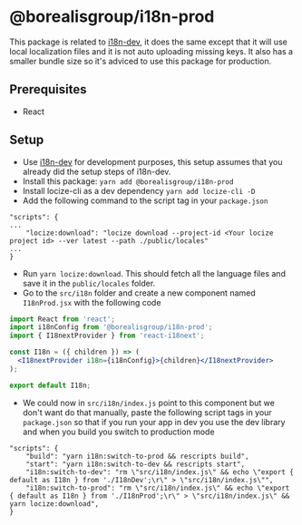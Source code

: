 # @borealisgroup/i18n-prod

This package is related to [i18n-dev](https://github.com/borealisgroup/borealis/tree/master/packages/i18n-dev), it does the same except that it will use local localization files and it is not auto uploading missing keys. It also has a smaller bundle size so it's adviced to use this package for production.

## Prerequisites

- React

## Setup

- Use [i18n-dev](https://github.com/borealisgroup/borealis/tree/master/packages/i18n-dev) for development purposes, this setup assumes that you already did the setup steps of i18n-dev.
- Install this package: `yarn add @borealisgroup/i18n-prod`
- Install locize-cli as a dev dependency `yarn add locize-cli -D`
- Add the following command to the script tag in your `package.json`

```
"scripts": {
...
	"locize:download": "locize download --project-id <Your locize project id> --ver latest --path ./public/locales"
...
}
```

- Run `yarn locize:download`. This should fetch all the language files and save it in the `public/locales` folder.
- Go to the `src/i18n` folder and create a new component named `I18nProd.jsx` with the following code

```jsx
import React from 'react';
import i18nConfig from '@borealisgroup/i18n-prod';
import { I18nextProvider } from 'react-i18next';

const I18n = ({ children }) => (
  <I18nextProvider i18n={i18nConfig}>{children}</I18nextProvider>
);

export default I18n;
```

- We could now in `src/i18n/index.js` point to this component but we don't want do that manually, paste the following script tags in your `package.json` so that if you run your app in dev you use the dev library and when you build you switch to production mode

```
"scripts": {
	"build": "yarn i18n:switch-to-prod && rescripts build",
	"start": "yarn i18n:switch-to-dev && rescripts start",
	"i18n:switch-to-dev": "rm \"src/i18n/index.js\" && echo \"export { default as I18n } from './I18nDev';\r\" > \"src/i18n/index.js\"",
    "i18n:switch-to-prod": "rm \"src/i18n/index.js\" && echo \"export { default as I18n } from './I18nProd';\r\" > \"src/i18n/index.js\" && yarn locize:download",
}
```
